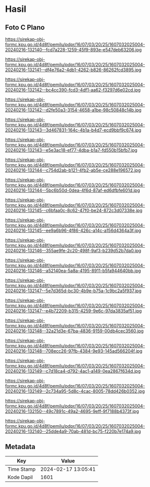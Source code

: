 # Hasil

## Foto C Plano

https://sirekap-obj-formc.kpu.go.id/4d8f/pemilu/pdpr/16/07/03/20/25/1607032025004-20240216-132140--fcd7a228-1259-45f9-893e-e547deb63206.jpg

https://sirekap-obj-formc.kpu.go.id/4d8f/pemilu/pdpr/16/07/03/20/25/1607032025004-20240216-132141--df4e76a2-4db1-4262-b826-86262fcd3895.jpg

https://sirekap-obj-formc.kpu.go.id/4d8f/pemilu/pdpr/16/07/03/20/25/1607032025004-20240216-132142--bc4cc390-fcd3-4df1-aa62-f3297d6e02cd.jpg

https://sirekap-obj-formc.kpu.go.id/4d8f/pemilu/pdpr/16/07/03/20/25/1607032025004-20240216-132142--d2fe50a3-3154-4658-a1be-98c50848c14b.jpg

https://sirekap-obj-formc.kpu.go.id/4d8f/pemilu/pdpr/16/07/03/20/25/1607032025004-20240216-132143--3d467831-164c-4b1a-b4d7-ecd9bbf9c674.jpg

https://sirekap-obj-formc.kpu.go.id/4d8f/pemilu/pdpr/16/07/03/20/25/1607032025004-20240216-132143--e5e3ac18-ef77-4dba-b1a7-fd550b15bfb7.jpg

https://sirekap-obj-formc.kpu.go.id/4d8f/pemilu/pdpr/16/07/03/20/25/1607032025004-20240216-132144--c754d2ab-b121-4fb2-ab5e-ce288e196572.jpg

https://sirekap-obj-formc.kpu.go.id/4d8f/pemilu/pdpr/16/07/03/20/25/1607032025004-20240216-132144--5bc6b50d-0dea-4f6d-87af-ed6dfbfe601d.jpg

https://sirekap-obj-formc.kpu.go.id/4d8f/pemilu/pdpr/16/07/03/20/25/1607032025004-20240216-132145--c6bfaa0c-8c62-47f0-be24-872c3d07338e.jpg

https://sirekap-obj-formc.kpu.go.id/4d8f/pemilu/pdpr/16/07/03/20/25/1607032025004-20240216-132145--ee9a6b96-4f86-426c-a14c-a156d4364a3f.jpg

https://sirekap-obj-formc.kpu.go.id/4d8f/pemilu/pdpr/16/07/03/20/25/1607032025004-20240216-132146--355ae9fe-2c20-498f-9af3-b239d52b7da0.jpg

https://sirekap-obj-formc.kpu.go.id/4d8f/pemilu/pdpr/16/07/03/20/25/1607032025004-20240216-132146--a52140ea-5a8a-4195-8911-b5fa944640bb.jpg

https://sirekap-obj-formc.kpu.go.id/4d8f/pemilu/pdpr/16/07/03/20/25/1607032025004-20240216-132147--5e7d365d-bc30-4b9e-b75a-1c9bc2a5f937.jpg

https://sirekap-obj-formc.kpu.go.id/4d8f/pemilu/pdpr/16/07/03/20/25/1607032025004-20240216-132147--e4b72209-b315-4259-9e6c-97da3835af51.jpg

https://sirekap-obj-formc.kpu.go.id/4d8f/pemilu/pdpr/16/07/03/20/25/1607032025004-20240216-132148--32a21d3e-67ba-4836-9159-00db4cec3560.jpg

https://sirekap-obj-formc.kpu.go.id/4d8f/pemilu/pdpr/16/07/03/20/25/1607032025004-20240216-132148--708ecc26-97fb-4384-9e93-145ad566204f.jpg

https://sirekap-obj-formc.kpu.go.id/4d8f/pemilu/pdpr/16/07/03/20/25/1607032025004-20240216-132149--c7d18ca4-d792-4ac1-a149-0ea2867f634d.jpg

https://sirekap-obj-formc.kpu.go.id/4d8f/pemilu/pdpr/16/07/03/20/25/1607032025004-20240216-132149--2c734a95-5d8c-4cac-8005-78dd426b0352.jpg

https://sirekap-obj-formc.kpu.go.id/4d8f/pemilu/pdpr/16/07/03/20/25/1607032025004-20240216-132150--49c7891c-49a2-4695-9eff-9f7188b4373f.jpg

https://sirekap-obj-formc.kpu.go.id/4d8f/pemilu/pdpr/16/07/03/20/25/1607032025004-20240216-132140--25dde4a9-70ab-481d-bc75-f220b7e174a9.jpg


## Metadata

| Key        | Value               |
| ---------- | ------------------- |
| Time Stamp | 2024-02-17 13:05:41 |
| Kode Dapil | 1601                |



